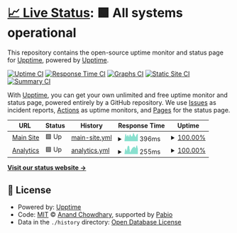 # [📈 Live Status](https://status.doodadlabs.org): <!--live status--> **🟩 All systems operational**

This repository contains the open-source uptime monitor and status page for [Upptime](https://upptime.js.org), powered by [Upptime](https://github.com/upptime/upptime).

[![Uptime CI](https://github.com/doodad-labs/uptime-monitor/workflows/Uptime%20CI/badge.svg)](https://github.com/doodad-labs/uptime-monitor/actions?query=workflow%3A%22Uptime+CI%22)
[![Response Time CI](https://github.com/doodad-labs/uptime-monitor/workflows/Response%20Time%20CI/badge.svg)](https://github.com/doodad-labs/uptime-monitor/actions?query=workflow%3A%22Response+Time+CI%22)
[![Graphs CI](https://github.com/doodad-labs/uptime-monitor/workflows/Graphs%20CI/badge.svg)](https://github.com/doodad-labs/uptime-monitor/actions?query=workflow%3A%22Graphs+CI%22)
[![Static Site CI](https://github.com/doodad-labs/uptime-monitor/workflows/Static%20Site%20CI/badge.svg)](https://github.com/doodad-labs/uptime-monitor/actions?query=workflow%3A%22Static+Site+CI%22)
[![Summary CI](https://github.com/doodad-labs/uptime-monitor/workflows/Summary%20CI/badge.svg)](https://github.com/doodad-labs/uptime-monitor/actions?query=workflow%3A%22Summary+CI%22)

With [Upptime](https://upptime.js.org), you can get your own unlimited and free uptime monitor and status page, powered entirely by a GitHub repository. We use [Issues](https://github.com/upptime/upptime/issues) as incident reports, [Actions](https://github.com/doodad-labs/uptime-monitor/actions) as uptime monitors, and [Pages](https://status.doodadlabs.org) for the status page.

<!--start: status pages-->
<!-- This summary is generated by Upptime (https://github.com/upptime/upptime) -->
<!-- Do not edit this manually, your changes will be overwritten -->
<!-- prettier-ignore -->
| URL | Status | History | Response Time | Uptime |
| --- | ------ | ------- | ------------- | ------ |
| <img alt="" src="https://icons.duckduckgo.com/ip3/doodadlabs.org.ico" height="13"> [Main Site](https://doodadlabs.org) | 🟩 Up | [main-site.yml](https://github.com/doodad-labs/uptime-monitor/commits/HEAD/history/main-site.yml) | <details><summary><img alt="Response time graph" src="./graphs/main-site/response-time-week.png" height="20"> 396ms</summary><br><a href="https://status.doodadlabs.org/history/main-site"><img alt="Response time 396" src="https://img.shields.io/endpoint?url=https%3A%2F%2Fraw.githubusercontent.com%2Fdoodad-labs%2Fuptime-monitor%2FHEAD%2Fapi%2Fmain-site%2Fresponse-time.json"></a><br><a href="https://status.doodadlabs.org/history/main-site"><img alt="24-hour response time 485" src="https://img.shields.io/endpoint?url=https%3A%2F%2Fraw.githubusercontent.com%2Fdoodad-labs%2Fuptime-monitor%2FHEAD%2Fapi%2Fmain-site%2Fresponse-time-day.json"></a><br><a href="https://status.doodadlabs.org/history/main-site"><img alt="7-day response time 396" src="https://img.shields.io/endpoint?url=https%3A%2F%2Fraw.githubusercontent.com%2Fdoodad-labs%2Fuptime-monitor%2FHEAD%2Fapi%2Fmain-site%2Fresponse-time-week.json"></a><br><a href="https://status.doodadlabs.org/history/main-site"><img alt="30-day response time 396" src="https://img.shields.io/endpoint?url=https%3A%2F%2Fraw.githubusercontent.com%2Fdoodad-labs%2Fuptime-monitor%2FHEAD%2Fapi%2Fmain-site%2Fresponse-time-month.json"></a><br><a href="https://status.doodadlabs.org/history/main-site"><img alt="1-year response time 396" src="https://img.shields.io/endpoint?url=https%3A%2F%2Fraw.githubusercontent.com%2Fdoodad-labs%2Fuptime-monitor%2FHEAD%2Fapi%2Fmain-site%2Fresponse-time-year.json"></a></details> | <details><summary><a href="https://status.doodadlabs.org/history/main-site">100.00%</a></summary><a href="https://status.doodadlabs.org/history/main-site"><img alt="All-time uptime 100.00%" src="https://img.shields.io/endpoint?url=https%3A%2F%2Fraw.githubusercontent.com%2Fdoodad-labs%2Fuptime-monitor%2FHEAD%2Fapi%2Fmain-site%2Fuptime.json"></a><br><a href="https://status.doodadlabs.org/history/main-site"><img alt="24-hour uptime 100.00%" src="https://img.shields.io/endpoint?url=https%3A%2F%2Fraw.githubusercontent.com%2Fdoodad-labs%2Fuptime-monitor%2FHEAD%2Fapi%2Fmain-site%2Fuptime-day.json"></a><br><a href="https://status.doodadlabs.org/history/main-site"><img alt="7-day uptime 100.00%" src="https://img.shields.io/endpoint?url=https%3A%2F%2Fraw.githubusercontent.com%2Fdoodad-labs%2Fuptime-monitor%2FHEAD%2Fapi%2Fmain-site%2Fuptime-week.json"></a><br><a href="https://status.doodadlabs.org/history/main-site"><img alt="30-day uptime 100.00%" src="https://img.shields.io/endpoint?url=https%3A%2F%2Fraw.githubusercontent.com%2Fdoodad-labs%2Fuptime-monitor%2FHEAD%2Fapi%2Fmain-site%2Fuptime-month.json"></a><br><a href="https://status.doodadlabs.org/history/main-site"><img alt="1-year uptime 100.00%" src="https://img.shields.io/endpoint?url=https%3A%2F%2Fraw.githubusercontent.com%2Fdoodad-labs%2Fuptime-monitor%2FHEAD%2Fapi%2Fmain-site%2Fuptime-year.json"></a></details>
| <img alt="" src="https://icons.duckduckgo.com/ip3/analytics.doodadlabs.org.ico" height="13"> [Analytics](https://analytics.doodadlabs.org/) | 🟩 Up | [analytics.yml](https://github.com/doodad-labs/uptime-monitor/commits/HEAD/history/analytics.yml) | <details><summary><img alt="Response time graph" src="./graphs/analytics/response-time-week.png" height="20"> 255ms</summary><br><a href="https://status.doodadlabs.org/history/analytics"><img alt="Response time 255" src="https://img.shields.io/endpoint?url=https%3A%2F%2Fraw.githubusercontent.com%2Fdoodad-labs%2Fuptime-monitor%2FHEAD%2Fapi%2Fanalytics%2Fresponse-time.json"></a><br><a href="https://status.doodadlabs.org/history/analytics"><img alt="24-hour response time 216" src="https://img.shields.io/endpoint?url=https%3A%2F%2Fraw.githubusercontent.com%2Fdoodad-labs%2Fuptime-monitor%2FHEAD%2Fapi%2Fanalytics%2Fresponse-time-day.json"></a><br><a href="https://status.doodadlabs.org/history/analytics"><img alt="7-day response time 255" src="https://img.shields.io/endpoint?url=https%3A%2F%2Fraw.githubusercontent.com%2Fdoodad-labs%2Fuptime-monitor%2FHEAD%2Fapi%2Fanalytics%2Fresponse-time-week.json"></a><br><a href="https://status.doodadlabs.org/history/analytics"><img alt="30-day response time 255" src="https://img.shields.io/endpoint?url=https%3A%2F%2Fraw.githubusercontent.com%2Fdoodad-labs%2Fuptime-monitor%2FHEAD%2Fapi%2Fanalytics%2Fresponse-time-month.json"></a><br><a href="https://status.doodadlabs.org/history/analytics"><img alt="1-year response time 255" src="https://img.shields.io/endpoint?url=https%3A%2F%2Fraw.githubusercontent.com%2Fdoodad-labs%2Fuptime-monitor%2FHEAD%2Fapi%2Fanalytics%2Fresponse-time-year.json"></a></details> | <details><summary><a href="https://status.doodadlabs.org/history/analytics">100.00%</a></summary><a href="https://status.doodadlabs.org/history/analytics"><img alt="All-time uptime 100.00%" src="https://img.shields.io/endpoint?url=https%3A%2F%2Fraw.githubusercontent.com%2Fdoodad-labs%2Fuptime-monitor%2FHEAD%2Fapi%2Fanalytics%2Fuptime.json"></a><br><a href="https://status.doodadlabs.org/history/analytics"><img alt="24-hour uptime 100.00%" src="https://img.shields.io/endpoint?url=https%3A%2F%2Fraw.githubusercontent.com%2Fdoodad-labs%2Fuptime-monitor%2FHEAD%2Fapi%2Fanalytics%2Fuptime-day.json"></a><br><a href="https://status.doodadlabs.org/history/analytics"><img alt="7-day uptime 100.00%" src="https://img.shields.io/endpoint?url=https%3A%2F%2Fraw.githubusercontent.com%2Fdoodad-labs%2Fuptime-monitor%2FHEAD%2Fapi%2Fanalytics%2Fuptime-week.json"></a><br><a href="https://status.doodadlabs.org/history/analytics"><img alt="30-day uptime 100.00%" src="https://img.shields.io/endpoint?url=https%3A%2F%2Fraw.githubusercontent.com%2Fdoodad-labs%2Fuptime-monitor%2FHEAD%2Fapi%2Fanalytics%2Fuptime-month.json"></a><br><a href="https://status.doodadlabs.org/history/analytics"><img alt="1-year uptime 100.00%" src="https://img.shields.io/endpoint?url=https%3A%2F%2Fraw.githubusercontent.com%2Fdoodad-labs%2Fuptime-monitor%2FHEAD%2Fapi%2Fanalytics%2Fuptime-year.json"></a></details>

<!--end: status pages-->

[**Visit our status website →**](https://status.doodadlabs.org)

## 📄 License

- Powered by: [Upptime](https://github.com/upptime/upptime)
- Code: [MIT](./LICENSE) © [Anand Chowdhary](https://anandchowdhary.com), supported by [Pabio](https://pabio.com)
- Data in the `./history` directory: [Open Database License](https://opendatacommons.org/licenses/odbl/1-0/)
